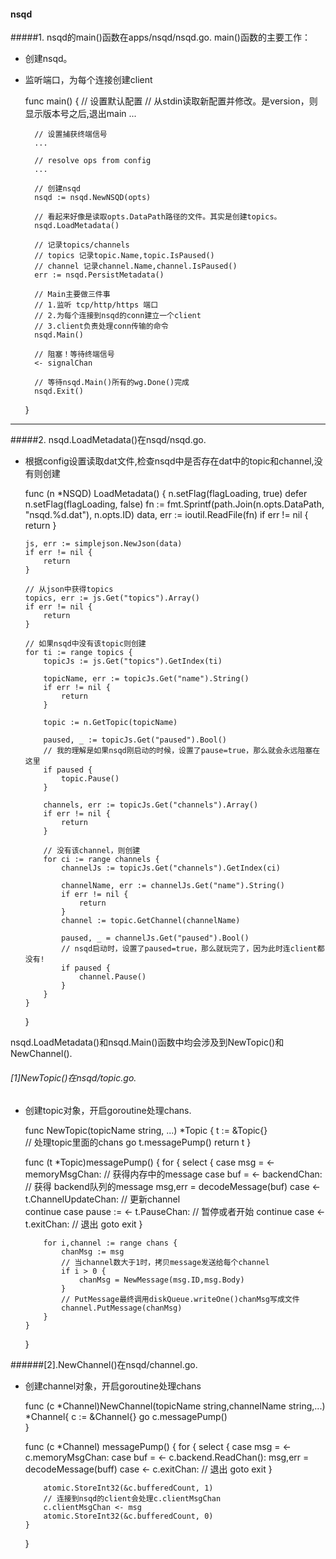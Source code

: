#### nsqd
#####1. nsqd的main()函数在apps/nsqd/nsqd.go.
main()函数的主要工作：

* 创建nsqd。
* 监听端口，为每个连接创建client

 
	func main() {
		// 设置默认配置
		// 从stdin读取新配置并修改。是version，则显示版本号之后,退出main
		...

		// 设置捕获终端信号 
		...

		// resolve ops from config
		... 

		// 创建nsqd 
		nsqd := nsqd.NewNSQD(opts) 

		// 看起来好像是读取opts.DataPath路径的文件。其实是创建topics。
		nsqd.LoadMetadata() 
	
		// 记录topics/channels 
		// topics 记录topic.Name,topic.IsPaused()
		// channel 记录channel.Name,channel.IsPaused()
		err := nsqd.PersistMetadata()

		// Main主要做三件事 
		// 1.监听 tcp/http/https 端口 
		// 2.为每个连接到nsqd的conn建立一个client
		// 3.client负责处理conn传输的命令
		nsqd.Main()

		// 阻塞！等待终端信号 
		<- signalChan 
	
		// 等待nsqd.Main()所有的wg.Done()完成
		nsqd.Exit()
	}
-----------------------------------

#####2. nsqd.LoadMetadata()在nsqd/nsqd.go.
*	根据config设置读取dat文件,检查nsqd中是否存在dat中的topic和channel,没有则创建

	
    func (n *NSQD) LoadMetadata() {
		n.setFlag(flagLoading, true)
		defer n.setFlag(flagLoading, false)
		fn := fmt.Sprintf(path.Join(n.opts.DataPath, "nsqd.%d.dat"), n.opts.ID)
		data, err := ioutil.ReadFile(fn)
		if err != nil {
			return
		}

		js, err := simplejson.NewJson(data)
		if err != nil {
			return
		}
	
		// 从json中获得topics	
		topics, err := js.Get("topics").Array()
		if err != nil {
			return
		}

		// 如果nsqd中没有该topic则创建
		for ti := range topics {
			topicJs := js.Get("topics").GetIndex(ti)

			topicName, err := topicJs.Get("name").String()
			if err != nil {
				return
			}
		
			topic := n.GetTopic(topicName)

			paused, _ := topicJs.Get("paused").Bool()
			// 我的理解是如果nsqd刚启动的时候，设置了pause=true，那么就会永远阻塞在这里
			if paused {
				topic.Pause()
			}

			channels, err := topicJs.Get("channels").Array()
			if err != nil {
				return
			}

			// 没有该channel，则创建
			for ci := range channels {
				channelJs := topicJs.Get("channels").GetIndex(ci)

				channelName, err := channelJs.Get("name").String()
				if err != nil {
					return
				}
				channel := topic.GetChannel(channelName)

				paused, _ = channelJs.Get("paused").Bool() 
				// nsqd启动时，设置了paused=true，那么就玩完了，因为此时连client都没有!
				if paused {
					channel.Pause()
				}
			}
		}
    }

nsqd.LoadMetadata()和nsqd.Main()函数中均会涉及到NewTopic()和NewChannel().
######	[1]NewTopic()在nsqd/topic.go.
*	创建topic对象，开启goroutine处理chans.


    func NewTopic(topicName string, ...) *Topic {
		t := &Topic{}  
		// 处理topic里面的chans
		go t.messagePump() 
		return t
	}

    func (t *Topic)messagePump() {
		for {
			select {
				case msg = <- memoryMsgChan: // 获得内存中的message
				case buf = <- backendChan:  // 获得 backend队列的message 
					msg,err = decodeMessage(buf)
				case <- t.ChannelUpdateChan: // 更新channel  
					continue
				case pause := <- t.PauseChan: 	// 暂停或者开始
					continue 
				case <- t.exitChan: // 退出
					goto exit
			}

			for i,channel := range chans {
				chanMsg := msg 
				// 当channel数大于1时，拷贝message发送给每个channel
				if i > 0 {
					chanMsg = NewMessage(msg.ID,msg.Body)
				}
				// PutMessage最终调用diskQueue.writeOne()chanMsg写成文件
				channel.PutMessage(chanMsg)
			}
		}
    }

######[2].NewChannel()在nsqd/channel.go.
*	创建channel对象，开启goroutine处理chans


    func (c *Channel)NewChannel(topicName string,channelName string,...) *Channel{
		c := &Channel{}
		go c.messagePump()	
	}

    func (c *Channel) messagePump() {
		for {
			select {
				case msg = <- c.memoryMsgChan: 
				case buf = <- c.backend.ReadChan():
					msg,err = decodeMessage(buff)
				case <- c.exitChan:  // 退出
					goto exit
			}

			atomic.StoreInt32(&c.bufferedCount, 1) 
			// 连接到nsqd的client会处理c.clientMsgChan
			c.clientMsgChan <- msg
			atomic.StoreInt32(&c.bufferedCount, 0)
		}
	}


